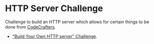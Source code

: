 # HTTP Server Challenge

Challenge to build an HTTP server which allows for certain things to be
done from [CodeCrafters](https://codecrafters.io).

- ["Build Your Own HTTP server" Challenge](https://app.codecrafters.io/courses/http-server/overview).
